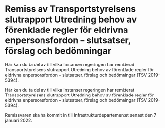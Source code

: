 # Remiss av Transportstyrelsens slutrapport Utredning behov av förenklade regler för eldrivna enpersonsfordon – slutsatser, förslag och bedömningar

Här kan du ta del av till vilka instanser regeringen har remitterat Transportstyrelsens slutrapport Utredning behov av förenklade regler för eldrivna enpersonsfordon – slutsatser,
förslag och bedömningar (TSV 2019-5394).

Här kan du ta del av till vilka instanser regeringen har remitterat Transportstyrelsens slutrapport Utredning behov av förenklade regler för eldrivna enpersonsfordon – slutsatser,
förslag och bedömningar (TSV 2019-5394).

Remissvaren ska ha kommit in till Infrastrukturdepartementet senast den 7 januari 2022.

